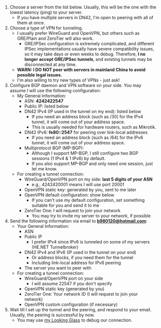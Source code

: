 1. Choose a server from the list below. Usually, this will be the one with the
   lowest latency (ping) to your server.
   - If you have multiple servers in DN42, I'm open to peering with all of them
     at once.
2. Choose a type of VPN for tunneling.
   - I usually prefer WireGuard and OpenVPN, but others such as GRE/Plain and
     ZeroTier will also work.
     - GRE/IPSec configuration is extremely complicated, and different IPSec
       implementations usually have severe compatibility issues, so it may take
       days or even weeks to debug. Therefore, **I no longer accept GRE/IPSec
       tunnels**, and existing tunnels may be disconnected at any time.
   - **WARN: I DO NOT peer with servers in mainland China to avoid possible
     legal issues.**
   - I'm also willing to try new types of VPNs - just ask!
3. Configure BGP daemon and VPN software on your side. You may assume I will use
   the following configuration:
   - My General Information:
     - ASN: **4242422547**
     - Public IP: listed below
     - DN42 IPv4 (IP used in the tunnel on my end): listed below
       - If you need an address block (such as /30) for the IPv4 tunnel, it will
         come out of your address space.
       - This is usually needed for hardware routers, such as Mikrotik.
     - DN42 IPv6: **fe80::2547** for peering over link-local addresses
       - If you need an address block (such as /64) for the IPv6 tunnel, it will
         come out of your address space.
     - Multiprotocol BGP (MP-BGP):
       - Although I support MP-BGP, I still configure two BGP sessions (1 IPv4 &
         1 IPv6) by default.
       - If you also support MP-BGP and only need one session, just let me know.
   - For creating a tunnel connection:
     - WireGuard/OpenVPN port on my side: **last 5 digits of your ASN**
       - e.g., 4242420001 means I will use port 20001
     - OpenVPN static key: generated by you, sent to me later
     - OpenVPN default configuration: show below
       - If you can't use my default configuration, set something suitable for
         you and send it to me
     - ZeroTier One: I will request to join your network
       - You may try to invite my server to your network, if possible
4. Send the following information via email to **b980120@hotmail.com**:
   - Your General Information:
     - ASN
     - Public IP
       - I prefer IPv4 since IPv6 is tunneled on some of my servers (HE.NET
         Tunnelbroker)
     - DN42 IPv4 and IPv6 (IP used in the tunnel on your end)
       - Or address blocks, if you need them for the tunnel
       - Including link-local address for IPv6 peering
     - The server you want to peer with
   - For creating a tunnel connection:
     - WireGuard/OpenVPN port on your side
       - I will assume 22547 if you don't specify
     - OpenVPN static key (generated by you)
     - ZeroTier One: Your network ID (I will request to join your network)
     - OpenVPN custom configuration (if necessary)
5. Wait till I set up the tunnel and the peering, and respond to your email.
   Usually, the peering is successful by now.
   - You may use [my Looking Glass](https://lg.lantian.pub/) to debug our
     connection.
